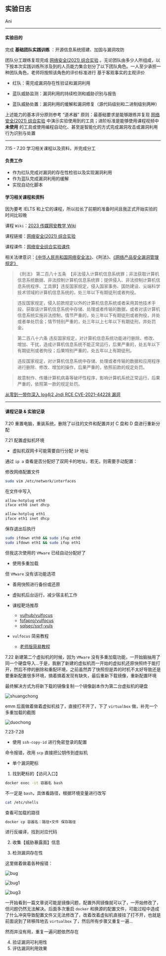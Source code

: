 ## 实验日志

Ani

---

#### 实验目的

完成 **基础团队实践训练** ：开源信息系统搭建、加固与漏洞攻防

团队分工跟练复现完成 [网络安全(2021) 综合实验](http://courses.cuc.edu.cn/course/109860/learning-activity/full-screen#/554139) 。无论团队由多少人所组成，以下按本次实践训练所涉及到的人员能力集合划分了以下团队角色。一人至少承担一种团队角色，老师将按照该角色的评价标准进行 基于客观事实的主观评价 

- 红队：需完成漏洞存在性验证和漏洞利用

- 蓝队威胁监测：漏洞利用的持续检测和威胁识别与报告

- 蓝队威胁处置：漏洞利用的缓解和漏洞修复（源代码级别和二进制级别两种）

上述能力的基本评分原则参考 “道术器” 原则：最基础要求是能够跟练并复现 [网络安全(2021) 综合实验](http://courses.cuc.edu.cn/course/109860/learning-activity/full-screen#/554139) 中演示实验使用到的工具；进阶标准是能够使用课程视频中 **未使用** 的工具或使用编程自动化、甚至是智能化的方式完成漏洞攻击或漏洞利用行为识别与处置

---

7.15 - 7.20 学习相关课程以及资料，并完成分工

#### 负责工作

- 作为红队完成对漏洞的存在性检验以及实现漏洞利用
- 作为蓝队完成漏洞利用的缓解
- 实现自动化脚本

#### 学习相关课程和资料

因为要考 IELTS 和上它的课程，所以拉长了前期的准备时间且我正式开始实验的时间比较晚

课程 `Wiki`：[2023 传媒网安教学 Wiki](https://c4pr1c3.github.io/cuc-wiki/cp/2023/index.html)

课程链接：[网络安全(2021) 综合实验](http://courses.cuc.edu.cn/course/109860/learning-activity/full-screen#/554139)

课程课件：[网络安全综合实验课件](https://c4pr1c3.github.io/cuc-ns-ppt/vuls-awd.md.v4.html#/title-slide)

相关法律意识：[《中华人民共和国网络安全法》](http://www.cac.gov.cn/2016-11/07/c_1119867116.htm)、《刑法》、[《网络产品安全漏洞管理规定》](http://www.gov.cn/zhengce/zhengceku/2021-07/14/content_5624965.htm)

>《刑法》
第二百八十五条　【非法侵入计算机信息系统罪；非法获取计算机信息系统数据、非法控制计算机信息系统罪；提供侵入、非法控制计算机信息系统程序、工具罪】违反国家规定，侵入国家事务、国防建设、尖端科学技术领域的计算机信息系统的，处三年以下有期徒刑或者拘役。

>违反国家规定，侵入前款规定以外的计算机信息系统或者采用其他技术手段，获取该计算机信息系统中存储、处理或者传输的数据，或者对该计算机信息系统实施非法控制，情节严重的，处三年以下有期徒刑或者拘役，并处或者单处罚金；情节特别严重的，处三年以上七年以下有期徒刑，并处罚金。

>第二百八十六条 违反国家规定，对计算机信息系统功能进行删除、修改、增加、干扰，造成计算机信息系统不能正常运行，后果严重的，处五年以下有期徒刑或者拘役；后果特别严重的，处五年以上有期徒刑。

>违反国家规定，对计算机信息系统中存储、处理或者传输的数据和应用程序进行删除、修改、增加的操作，后果严重的，依照前款的规定处罚。

>故意制作、传播计算机病毒等破坏性程序，影响计算机系统正常运行，后果严重的，依照第一款的规定处罚。

[从零到一带你深入 log4j2 Jndi RCE CVE-2021-44228 漏洞](https://www.anquanke.com/post/id/263325)

---

#### 课程记录 & 实验记录

7.20 重置电脑，重装系统，删除了以往的文件和配置并对 C 盘和 D 盘进行重新分配

7.21 配置虚拟机环境

- 虚拟机双网卡可能需要自行分配 `IP` 地址

通过 ```ip a``` 查看是否分配好了双网卡的地址，若无，则需要手动配置：

修改网络配置文件

```bash
sudo vim /etc/network/interfaces
```

在文件中写入

```bash
allow-hotplug eth0
iface eth0 inet dhcp

allow-hotplug eth1
iface eth1 inet dhcp
```

保存退出后执行

```bash
sudo ifdown eth0 && sudo ifup eth0
sudo ifdown eth1 && sudo ifup eth1
```

但我这次使用的 `VMware` 已经自动分配好了

- 使用多重加载

但 `VMware` 没有该功能选项

- 善用快照进行备份或还原

- 虚拟机后台运行，减少宿主机工作

- 课程靶场推荐

    - [vulhub/vulfocus](https://github.com/vulhub/vulhub)
    - [fofapro/vulfocus](https://github.com/fofapro/vulfocus)
    - [sqlsec/ssrf-vuls](https://github.com/sqlsec/ssrf-vuls)

- `vulfocus` 简易教程

    - [老师版简易教程](https://github.com/c4pr1c3/ctf-games/tree/master/fofapro/vulfocus)

7.22 新建第二个虚拟机的时候，因为 `VMware` 没有多重加载功能，一开始脑抽用了同一个硬盘导入...于是，我删了新建的虚拟机而一开始的虚拟机还原快照终于能打开，然后不停的删除和重配环境，之前虽然弄了快照但是弄的时机不太好导致还是要重新配置很多环境，搞着搞着发现有缺失，最后重新下载镜像，重新配置环境

最终解决方式为将新下载的镜像复制一个镜像副本作为第二台虚拟机的硬盘

![shuangchong](img/shuangchong.png)

emm 后面做着做着虚拟机挂了，直接打不开了，下了 `virtualbox` 做，补充一个多重加载的截图

![duochong](img/duochong.png)

7.23-7.28

- 使用 `ssh-copy-id` 进行免密登录的配置

命令报错，改用 `scp` 直接把公钥传到虚拟机

- 单个漏洞靶标

1. 找到靶标的【访问入口】

```bash
docker exec -it 容器名 bash
```

不一定是 `bash`，具体看路径，根据环境变量进行改写

```bash
cat /etc/shells
```
查看可加载的路径

```bash
docker cp 容器名：路径+文件 保存路径
```
进行反编译，找到对应代码

2. 收集【威胁暴露面】信息

3. 检测漏洞存在性

这里做着做着各种报错：

![bug](img/bug.png)

![bug1](img/bug1.png)

![bug3](img/bug3.png)

一开始看到一篇文章说可能是镜像问题，配置外网镜像就可以了，一开始修改了，但问题仍然无法解决。后面多次重启 `docker` 和换源的配置文件，可能过程中造成了什么冲突导致配置文件又无法修改了，改着改着虚拟机直接挂了打不开，也就是前面说到了转移阵地去 `virtualbox` 了，然后所有步骤又重复一遍...

然而并没有用，重复一遍问题依然存在

4. 验证漏洞可利用性
5. 评估漏洞利用效果


